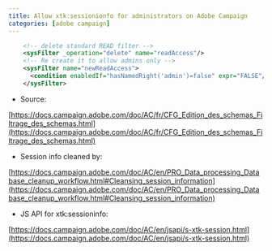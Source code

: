 ```yaml
---
title: Allow xtk:sessionionfo for administrators on Adobe Campaign
categories: [adobe campaign]
---
```


```xml
    <!-- delete standard READ filter -->
    <sysFilter _operation="delete" name="readAccess"/>
    <!-- Re create it to allow admins only -->
    <sysFilter name="newReadAccess">
      <condition enabledIf="hasNamedRight('admin')=false" expr="FALSE"/>
    </sysFilter>
```

- Source:

[https://docs.campaign.adobe.com/doc/AC/fr/CFG_Edition_des_schemas_Filtrage_des_schemas.html](https://docs.campaign.adobe.com/doc/AC/fr/CFG_Edition_des_schemas_Filtrage_des_schemas.html)


- Session info cleaned by:

[https://docs.campaign.adobe.com/doc/AC/en/PRO_Data_processing_Database_cleanup_workflow.html#Cleansing_session_information](https://docs.campaign.adobe.com/doc/AC/en/PRO_Data_processing_Database_cleanup_workflow.html#Cleansing_session_information)


- JS API for xtk:sessioninfo:

[https://docs.campaign.adobe.com/doc/AC/en/jsapi/s-xtk-session.html](https://docs.campaign.adobe.com/doc/AC/en/jsapi/s-xtk-session.html)
